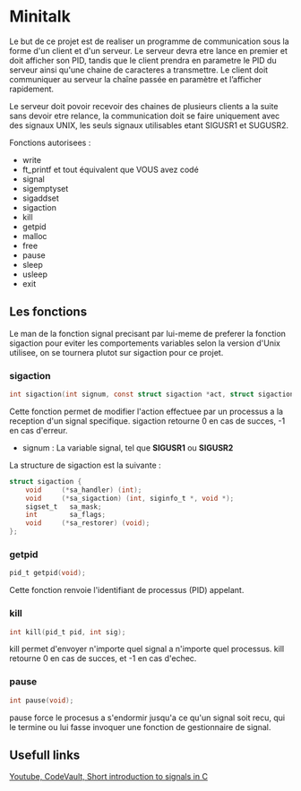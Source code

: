 # Minitalk

Le but de ce projet est de realiser un programme de communication sous la forme d'un client et d'un serveur. Le serveur devra etre lance en premier et doit afficher son PID, tandis que le client prendra en parametre le PID du serveur ainsi qu'une chaine de caracteres a transmettre. Le client doit communiquer au serveur la chaîne passée en paramètre et l’afficher rapidement.

Le serveur doit povoir recevoir des chaines de plusieurs clients a la suite sans devoir etre relance, la communication doit se faire uniquement avec des signaux UNIX, les seuls signaux utilisables etant SIGUSR1 et SUGUSR2.

Fonctions autorisees :

- write
- ft_printf et tout équivalent que VOUS avez codé
- signal
- sigemptyset
- sigaddset
- sigaction
- kill
- getpid
- malloc
- free
- pause
- sleep
- usleep
- exit

## Les fonctions

Le man de la fonction signal precisant par lui-meme de preferer la fonction sigaction pour eviter les comportements variables selon la version d'Unix utilisee, on se tournera plutot sur sigaction pour ce projet.

### sigaction
```c
int sigaction(int signum, const struct sigaction *act, struct sigaction *oldact);
```
Cette fonction permet de modifier l'action effectuee par un processus a la reception d'un signal specifique. sigaction retourne 0 en cas de succes, -1 en cas d'erreur.

- signum : La variable signal, tel que **SIGUSR1** ou **SIGUSR2**

La structure de sigaction est la suivante :
```c
struct sigaction {
    void     (*sa_handler) (int);
    void     (*sa_sigaction) (int, siginfo_t *, void *);
    sigset_t   sa_mask;
    int        sa_flags;
    void     (*sa_restorer) (void);
};
```


### getpid
```c
pid_t getpid(void);
```
Cette fonction renvoie l'identifiant de processus (PID) appelant.

### kill
```c
int kill(pid_t pid, int sig);
```
kill permet d'envoyer n'importe quel signal a n'importe quel processus. kill retourne 0 en cas de succes, et -1 en cas d'echec.

### pause
```c
int pause(void);
```
pause force le procesus a s'endormir jusqu'a ce qu'un signal soit recu, qui le termine ou lui fasse invoquer une fonction de gestionnaire de signal.

## Usefull links

[Youtube, CodeVault, Short introduction to signals in C](https://www.youtube.com/watch?v=5We_HtLlAbs)
